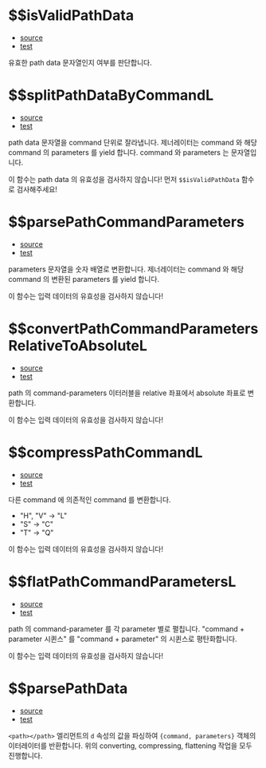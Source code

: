 # \$\$isValidPathData

- [source](./parsePathData.index.js)
- [test](./parsePathData.spec.js)

유효한 path data 문자열인지 여부를 판단합니다.

# \$\$splitPathDataByCommandL

- [source](./parsePathData.index.js)
- [test](./parsePathData.spec.js)

path data 문자열을 command 단위로 잘라냅니다.
제너레이터는 command 와 해당 command 의 parameters 를 yield 합니다.
command 와 parameters 는 문자열입니다.

이 함수는 path data 의 유효성을 검사하지 않습니다!
먼저 `$$isValidPathData` 함수로 검사해주세요!

# \$\$parsePathCommandParameters

- [source](./parsePathData.index.js)
- [test](./parsePathData.spec.js)

parameters 문자열을 숫자 배열로 변환합니다.
제너레이터는 command 와 해당 command 의 변환된 parameters 를 yield 합니다.

이 함수는 입력 데이터의 유효성을 검사하지 않습니다!

# \$\$convertPathCommandParametersRelativeToAbsoluteL

- [source](./parsePathData.index.js)
- [test](./parsePathData.spec.js)

path 의 command-parameters 이터러블을 relative 좌표에서 absolute 좌표로 변환합니다.

이 함수는 입력 데이터의 유효성을 검사하지 않습니다!

# \$\$compressPathCommandL

- [source](./parsePathData.index.js)
- [test](./parsePathData.spec.js)

다른 command 에 의존적인 command 를 변환합니다.

- "H", "V" -> "L"
- "S" -> "C"
- "T" -> "Q"

이 함수는 입력 데이터의 유효성을 검사하지 않습니다!

# \$\$flatPathCommandParametersL

- [source](./parsePathData.index.js)
- [test](./parsePathData.spec.js)

path 의 command-parameter 를 각 parameter 별로 펼칩니다.
"command + parameter 시퀸스" 를 "command + parameter" 의 시퀸스로 평탄화합니다.

이 함수는 입력 데이터의 유효성을 검사하지 않습니다!

# \$\$parsePathData

- [source](./parsePathData.index.js)
- [test](./parsePathData.spec.js)

`<path></path>` 엘리먼트의 `d` 속성의 값을 파싱하여 `{command, parameters}` 객체의 이터레이터를 반환합니다.
위의 converting, compressing, flattening 작업을 모두 진행합니다.
